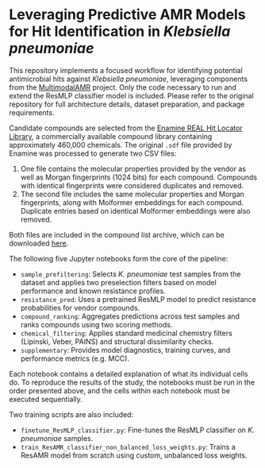 # Leveraging Predictive AMR Models for Hit Identification in *Klebsiella pneumoniae*

This repository implements a focused workflow for identifying potential antimicrobial hits against *Klebsiella pneumoniae*, leveraging components from the [MultimodalAMR](https://github.com/BorgwardtLab/MultimodalAMR) project. Only the code necessary to run and extend the ResMLP classifier model is included. Please refer to the original repository for full architecture details, dataset preparation, and package requirements.

Candidate compounds are selected from the [Enamine REAL Hit Locator Library](https://enamine.net/compound-libraries/diversity-libraries/hit-locator-library-460), a commercially available compound library containing approximately 460,000 chemicals. The original `.sdf` file provided by Enamine was processed to generate two CSV files:

1. One file contains the molecular properties provided by the vendor as well as Morgan fingerprints (1024 bits) for each compound. Compounds with identical fingerprints were considered duplicates and removed.
2. The second file includes the same molecular properties and Morgan fingerprints, along with Molformer embeddings for each compound. Duplicate entries based on identical Molformer embeddings were also removed.

Both files are included in the compound list archive, which can be downloaded [here](https://drive.google.com/drive/folders/1BskzBQZoI-ezUXUrzfXGV7aHwV1Rp4Tm?usp=sharing).


The following five Jupyter notebooks form the core of the pipeline:
- `sample_prefiltering`: Selects *K. pneumoniae* test samples from the dataset and applies two preselection filters based on model performance and known resistance profiles.
- `resistance_pred`: Uses a pretrained ResMLP model to predict resistance probabilities for vendor compounds.
- `compound_ranking`: Aggregates predictions across test samples and ranks compounds using two scoring methods.
- `chemical_filtering`: Applies standard medicinal chemistry filters (Lipinski, Veber, PAINS) and structural dissimilarity checks.
- `supplementary`: Provides model diagnostics, training curves, and performance metrics (e.g. MCC).

Each notebook contains a detailed explanation of what its individual cells do. To reproduce the results of the study, the notebooks must be run in the order presented above, and the cells within each notebook must be executed sequentially.

Two training scripts are also included:
- `finetune_ResMLP_classifier.py`: Fine-tunes the ResMLP classifier on *K. pneumoniae* samples.
- `train_ResAMR_classifier_non_balanced_loss_weights.py`: Trains a ResAMR model from scratch using custom, unbalanced loss weights.

